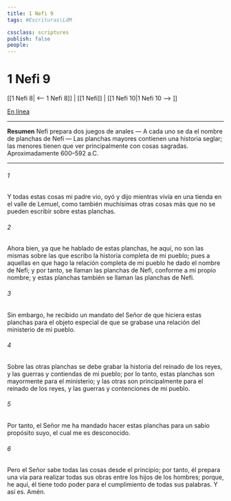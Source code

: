 ```yaml
---
title: 1 Nefi 9
tags: #Escrituras\LdM

cssclass: scriptures
publish: false
people:
---
```


# 1 Nefi 9
[[1 Nefi 8| <-- 1 Nefi 8]] | [[1 Nefi]] | [[1 Nefi 10|1 Nefi 10 --> ]]

[En línea](https://churchofjesuschrist.org/study/scriptures/bofm/1-ne/9?lang=spa)

---
__Resumen__
Nefi prepara dos juegos de anales — A cada uno se da el nombre de planchas de Nefi — Las planchas mayores contienen una historia seglar; las menores tienen que ver principalmente con cosas sagradas. Aproximadamente 600–592 a.C.

---
###### 1 
Y todas estas cosas mi padre vio, oyó y dijo mientras vivía en una tienda en el valle de Lemuel, como también muchísimas otras cosas más que no se pueden escribir sobre estas planchas.

###### 2 
Ahora bien, ya que he hablado de estas planchas, he aquí, no son las mismas sobre las que escribo la historia completa de mi pueblo; pues a aquellas en que hago la relación completa de mi pueblo he dado el nombre de Nefi; y por tanto, se llaman las planchas de Nefi, conforme a mi propio nombre; y estas planchas también se llaman las planchas de Nefi.

###### 3 
Sin embargo, he recibido un mandato del Señor de que hiciera estas planchas para el objeto especial de que se grabase una relación del ministerio de mi pueblo.

###### 4 
Sobre las otras planchas se debe grabar la historia del reinado de los reyes, y las guerras y contiendas de mi pueblo; por lo tanto, estas planchas son mayormente para el ministerio; y las otras son principalmente para el reinado de los reyes, y las guerras y contenciones de mi pueblo.

###### 5 
Por tanto, el Señor me ha mandado hacer estas planchas para un sabio propósito suyo, el cual me es desconocido.

###### 6 
Pero el Señor sabe todas las cosas desde el principio; por tanto, él prepara una vía para realizar todas sus obras entre los hijos de los hombres; porque, he aquí, él tiene todo poder para el cumplimiento de todas sus palabras. Y así es. Amén.

